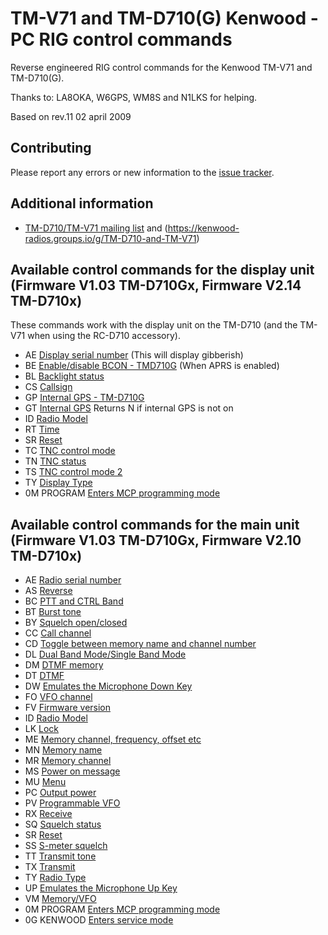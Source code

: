 # TM-V71 and TM-D710(G) Kenwood - PC RIG control commands

Reverse engineered RIG control commands for the Kenwood TM-V71 and TM-D710(G).

Thanks to: LA8OKA, W6GPS, WM8S and N1LKS for helping.

Based on rev.11 02 april 2009

## Contributing

Please report any errors or new information to the [issue
tracker](https://github.com/LA3QMA/TM-V71_TM-D710-Kenwood/issues).

## Additional information

- [TM-D710/TM-V71 mailing list](https://kenwood-radios.groups.io/g/main/messages) and (https://kenwood-radios.groups.io/g/TM-D710-and-TM-V71)

## Available control commands for the display unit (Firmware V1.03 TM-D710Gx, Firmware V2.14 TM-D710x)

These commands work with the display unit on the TM-D710 (and the TM-V71 when using the RC-D710 accessory).

- AE [Display serial number](/commands/AE.md) (This will display gibberish)
- BE [Enable/disable BCON - TMD710G](/commands/BE.md) (When APRS is enabled)
- BL [Backlight status](/commands/BL.md)
- CS [Callsign](/commands/CS.md)
- GP [Internal GPS - TM-D710G](/commands/GP.md)
- GT [Internal GPS](/commands/GT.md) Returns N if internal GPS is not on
- ID [Radio Model](/commands/ID.md)
- RT [Time](/commands/RT.md)
- SR [Reset](/commands/SR.md)
- TC [TNC control mode](/commands/TC.md)
- TN [TNC status](/commands/TN.md)
- TS [TNC control mode 2](/commands/TS.md)
- TY [Display Type](/commands/TY.md)
- 0M PROGRAM [Enters MCP programming mode](PROGRAMMING_MODE.md)

## Available control commands for the main unit (Firmware V1.03 TM-D710Gx, Firmware V2.10 TM-D710x)

- AE [Radio serial number](/commands/AE.md)
- AS [Reverse](/commands/AS.md)
- BC [PTT and CTRL Band](/commands/BC.md)
- BT [Burst tone](/commands/BT.md)
- BY [Squelch open/closed](/commands/BY.md)
- CC [Call channel](/commands/CC.md)
- CD [Toggle between memory name and channel number](/commands/CD.md)
- DL [Dual Band Mode/Single Band Mode](/commands/DL.md)
- DM [DTMF memory](/commands/DM.md)
- DT [DTMF](/commands/DT.md)
- DW [Emulates the Microphone Down Key](/commands/DW.md)
- FO [VFO channel](/commands/FO.md)
- FV [Firmware version](/commands/FV.md)
- ID [Radio Model](/commands/ID.md)
- LK [Lock](/commands/LK.md)
- ME [Memory channel, frequency, offset etc](/commands/ME.md)
- MN [Memory name](/commands/MN.md)
- MR [Memory channel](/commands/MR.md)
- MS [Power on message](/commands/MS.md)
- MU [Menu](/commands/MU.md)
- PC [Output power](/commands/PC.md)
- PV [Programmable VFO](/commands/PV.md)
- RX [Receive](/commands/RX.md)
- SQ [Squelch status](/commands/SQ.md)
- SR [Reset](/commands/SR.md)
- SS [S-meter squelch](/commands/SS.md)
- TT [Transmit tone](/commands/TT.md)
- TX [Transmit](/commands/TX.md)
- TY [Radio Type](/commands/TY.md)
- UP [Emulates the Microphone Up Key](/commands/UP.md)
- VM [Memory/VFO](/commands/VM.md)
- 0M PROGRAM [Enters MCP programming mode](PROGRAMMING_MODE.md)
- 0G KENWOOD [Enters service mode](SERVICE_MODE.md)
